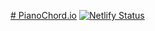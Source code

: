 [# PianoChord.io](pianochord.io)
[![Netlify Status](https://api.netlify.com/api/v1/badges/ba61edbb-ab5e-40c1-a2f8-c51cb512a854/deploy-status)](https://app.netlify.com/sites/pianochordio/deploys)
